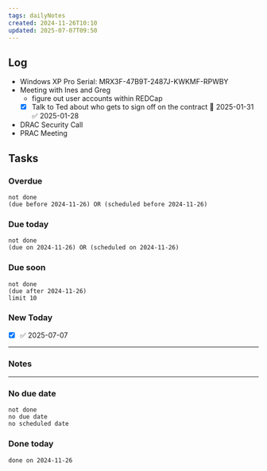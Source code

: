 ```yaml
---
tags: dailyNotes
created: 2024-11-26T10:10
updated: 2025-07-07T09:50
---
```

## Log
- Windows XP Pro Serial: MRX3F-47B9T-2487J-KWKMF-RPWBY
- Meeting with Ines and Greg
	- figure out user accounts within REDCap
	- [x] Talk to Ted about who gets to sign off on the contract 📅 2025-01-31 ✅ 2025-01-28
- DRAC Security Call
- PRAC Meeting

## Tasks
### Overdue
```tasks
not done
(due before 2024-11-26) OR (scheduled before 2024-11-26)
```

### Due today
```tasks
not done
(due on 2024-11-26) OR (scheduled on 2024-11-26)
```

### Due soon
```tasks
not done
(due after 2024-11-26)
limit 10
```

### New Today
- [x] ✅ 2025-07-07
----
### Notes

----
### No due date
```tasks
not done
no due date
no scheduled date
```

### Done today
```tasks
done on 2024-11-26
```
